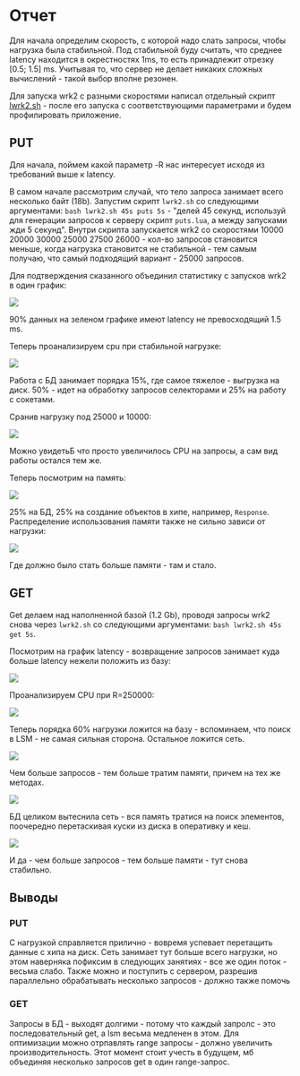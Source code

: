 # Отчет

Для начала определим скорость, с которой надо слать запросы, чтобы нагрузка была стабильной. Под стабильной буду считать,
что среднее latency находится в окрестностях 1ms, то есть принадлежит отрезку [0.5; 1.5] ms. Учитывая то, что сервер не
делает никаких сложных вычислений - такой выбор вполне резонен.

Для запуска wrk2 с разными скоростями написал отдельный скрипт [lwrk2.sh](../wrk2/lwrk2.sh) - после его запуска с соответствующими параметрами 
и будем профилировать приложение.

## PUT

Для начала, поймем какой параметр -R нас интересует исходя из требований выше к latency.

В самом начале рассмотрим случай, что тело запроса занимает всего несколько байт (18b). Запустим скрипт
`lwrk2.sh` со следующими аргументами: `bash lwrk2.sh 45s puts 5s` - "делей 45 секунд, используй для генерации запросов к
серверу скрипт `puts.lua`, а между запусками жди 5 секунд". Внутри скрипта запускается wrk2 со скоростями
10000 20000 30000 25000 27500 26000 - кол-во запросов становится меньше, когда нагрузка становится не стабильной - тем
самым получаю, что самый подходящий вариант - 25000 запросов.

Для подтверждения сказанного объединил статистику с запусков wrk2 в один график:

![](graphs/puts-Histogram.png)

90% данных на зеленом графике имеют latency не превосходящий 1.5 ms.

Теперь проанализируем cpu при стабильной нагрузке:

![](graphs/puts-25000-cpu.png)

Работа с БД занимает порядка 15%, где самое тяжелое - выгрузка на диск. 50% - идет на обработку запросов селекторами и
25% на работу с сокетами.

Сранив нагрузку под 25000 и 10000:

![](graphs/puts-cmp-cpu.png)

Можно увидетьБ что просто увеличилось CPU на запросы, а сам вид работы остался тем же.

Теперь посмотрим на память:

![](graphs/puts-25000-alloc.png)

25% на БД, 25% на создание объектов в хипе, например, `Response`. 
Распределение использования памяти также не сильно зависи от нагрузки:

![](graphs/puts-cmp-alloc.png)

Где должно было стать больше памяти - там и стало.

## GET

Get делаем над наполненной базой (1.2 Gb), проводя запросы wrk2 снова через `lwrk2.sh` со следующими аргументами: `bash lwrk2.sh 45s get 5s`.

Посмотрим на график latency - возвращение запросов занимает куда больше latency нежели положить из базу:

![](graphs/get-Histogram.png)

Проанализируем CPU при R=250000:

![](graphs/get-25000-cpu.png)

Теперь порядка 60% нагрузки ложится на базу - вспоминаем, что поиск в LSM - не самая сильная сторона. Остальное ложится
сеть.

![](graphs/get-cmp-cpu.png)

Чем больше запросов - тем больше тратим памяти, причем на тех же методах.

![](graphs/get-25000-alloc.png)

БД целиком вытеснила сеть - вся память тратися на поиск элементов, поочередно перетаскивая куски из диска в оперативку и кеш.

![](graphs/get-cmp-alloc.png)

И да - чем больше запросов - тем больше памяти - тут снова стабильно.

## Выводы

### PUT

С нагрузкой справляется прилично - вовремя успевает перетащить данные с хипа на диск. Сеть занимает тут больше всего нагрузки,
но этом наверняка пофиксим в следующих занятиях - все же один поток - весьма слабо. Также можно и поступить с сервером,
разрешив параллельно обрабатывать несколько запросов - должно также помочь

### GET

Запросы в БД - выходят долгими - потому что каждый запролс - это последовательный get, а lsm весьма медленен в этом. Для
оптимизации можно отрпавлять range запросы - должно увеличить производительность. Этот момент стоит учесть в будущем, мб объединяя
несколько запросов get в один range-запрос.